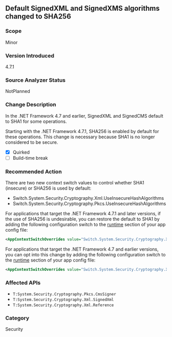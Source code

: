 ## Default SignedXML and SignedXMS algorithms changed to SHA256

### Scope
Minor

### Version Introduced
4.7.1

### Source Analyzer Status
NotPlanned

### Change Description
In the .NET Framework 4.7 and earlier, SignedXML and SignedCMS default to SHA1 for some operations.

Starting with the .NET Framework 4.7.1, SHA256 is enabled by default for these operations. This change is necessary because SHA1 is no longer considered to be secure.

- [X] Quirked
- [ ] Build-time break

### Recommended Action
There are two new context switch values to control whether SHA1 (insecure) or SHA256 is used by default:

- Switch.System.Security.Cryptography.Xml.UseInsecureHashAlgorithms
- Switch.System.Security.Cryptography.Pkcs.UseInsecureHashAlgorithms

For applications that target the .NET Framework 4.7.1 and later versions, if the use of SHA256 is undesirable, you can restore the default to SHA1 by adding the following configuration switch to the [runtime](https://docs.microsoft.com/en-us/dotnet/framework/configure-apps/file-schema/runtime/runtime-element) section of your app config file:

```xml
<AppContextSwitchOverrides value="Switch.System.Security.Cryptography.Xml.UseInsecureHashAlgorithms=true;Switch.System.Security.Cryptography.Pkcs.UseInsecureHashAlgorithms=true" /> 
```
For applications that target the .NET Framework 4.7 and earlier versions, you can opt into this change by adding the following configuration switch to the [runtime](https://docs.microsoft.com/en-us/dotnet/framework/configure-apps/file-schema/runtime/runtime-element) section of your app config file:

```xml
<AppContextSwitchOverrides value="Switch.System.Security.Cryptography.Xml.UseInsecureHashAlgorithms=false;Switch.System.Security.Cryptography.Pkcs.UseInsecureHashAlgorithms=false" /> 
```

### Affected APIs
* `T:System.Security.Cryptography.Pkcs.CmsSigner`
* `T:System.Security.Cryptography.Xml.SignedXml`
* `T:System.Security.Cryptography.Xml.Reference`

### Category
Security

<!--
Bug ID # 397307 and # 397641 
-->
